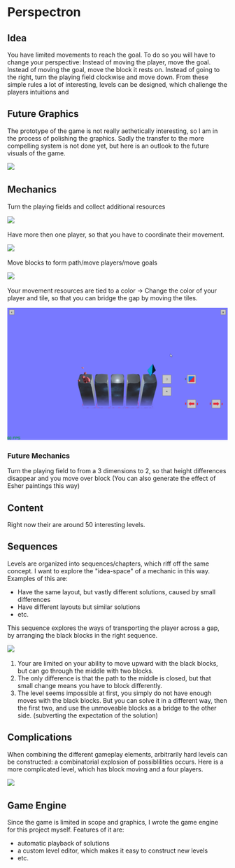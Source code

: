 # Perspectron

## Idea
You have limited movements to reach the goal. To do so you will have to change your perspective:
Instead of moving the player, move the goal. Instead of moving the goal, move the block it rests on. Instead of going to the right, turn the playing field clockwise and move down. From these simple rules a lot of interesting, levels can be designed, which challenge the players intuitions and

## Future Graphics
The prototype of the game is not really aethetically interesting, so I am in the process of polishing the graphics. 
Sadly the transfer to the more compelling system is not done yet, but here is an outlook to the future visuals of the game.

![](gifs/future.gif)

## Mechanics
Turn the playing fields and collect additional resources

![](gifs/rotate_collect.gif)

Have more then one player, so that you have to coordinate their movement.

![](gifs/2_player.gif)

Move blocks to form path/move players/move goals

![](gifs/blocking.gif)

Your movement resources are tied to a color -> Change the color of your player and tile, so that you can bridge the gap by moving the tiles.

![](gifs/color_swap.gif)

### Future Mechanics
Turn the playing field to from a 3 dimensions to 2, so that height differences disappear and you move over block
(You can also generate the effect of Esher paintings this way)

## Content
Right now their are around 50 interesting levels.

## Sequences
Levels are organized into sequences/chapters, which riff off the same concept. I want to explore the "idea-space" of a mechanic in this way.
Examples of this are:
- Have the same layout, but vastly different solutions, caused by small differences
- Have different layouts but similar solutions
- etc.

This sequence explores the ways of transporting the player across a gap, by arranging the black blocks in the right sequence.

![](gifs/sequence2.gif)

1. Your are limited on your ability to move upward with the black blocks, but can go through the middle with two blocks.
2. The only difference is that the path to the middle is closed, but that small change means you have to block differently.
3. The level seems impossible at first, you simply do not have enough moves with the black blocks. But you can solve it in a different way, then the first two, and use the unmoveable blocks as a bridge to the other side. (subverting the expectation of the solution)

## Complications
When combining the different gameplay elements, arbitrarily hard levels can be constructed: a combinatorial explosion of possiblilities occurs. Here is a more complicated level, which has block moving and a four players.

![](gifs/complicated.gif)

## Game Engine
Since the game is limited in scope and graphics, I wrote the game engine for this project myself. Features of it are:
- automatic playback of solutions
- a custom level editor, which makes it easy to construct new levels
- etc.
